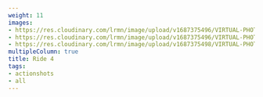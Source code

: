 ```yaml
---
weight: 11
images:
- https://res.cloudinary.com/lrmn/image/upload/v1687375496/VIRTUAL-PHOTOGRAPHY/ride4/4_qtdcqc.png
- https://res.cloudinary.com/lrmn/image/upload/v1687375496/VIRTUAL-PHOTOGRAPHY/ride4/3_oohjlm.png
- https://res.cloudinary.com/lrmn/image/upload/v1687375498/VIRTUAL-PHOTOGRAPHY/ride4/5_azwpkh.png
multipleColumn: true
title: Ride 4
tags:
- actionshots
- all
---
```

